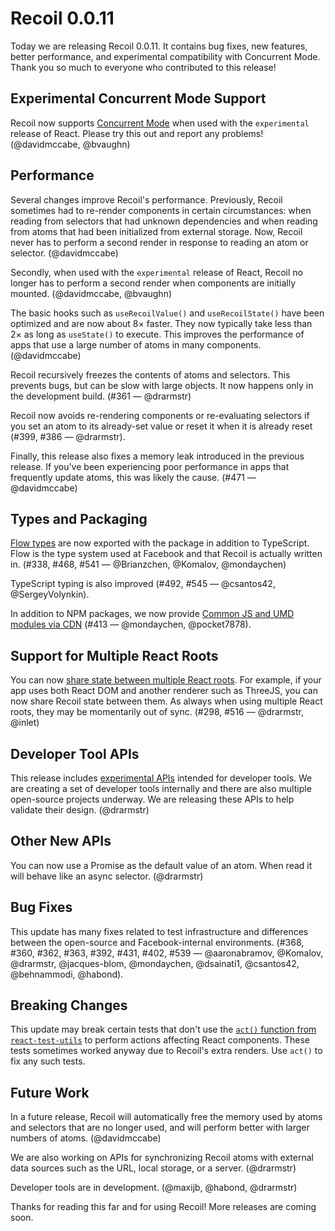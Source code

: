 # Recoil 0.0.11

Today we are releasing Recoil 0.0.11. It contains bug fixes, new features, better performance, and experimental compatibility with Concurrent Mode. Thank you so much to everyone who contributed to this release!

## Experimental Concurrent Mode Support

Recoil now supports [Concurrent Mode](https://reactjs.org/docs/concurrent-mode-intro.html) when used with the `experimental` release of React. Please try this out and report any problems! (@davidmccabe, @bvaughn)

## Performance

Several changes improve Recoil's performance. Previously, Recoil sometimes had to re-render components in certain circumstances: when reading from selectors that had unknown dependencies and when reading from atoms that had been initialized from external storage. Now, Recoil never has to perform a second render in response to reading an atom or selector. (@davidmccabe)

Secondly, when used with the `experimental` release of React, Recoil no longer has to perform a second render when components are initially mounted. (@davidmccabe, @bvaughn)

The basic hooks such as `useRecoilValue()` and `useRecoilState()` have been optimized and are now about 8&#215; faster. They now typically take less than 2&#215; as long as `useState()` to execute. This improves the performance of apps that use a large number of atoms in many components. (@davidmccabe)

Recoil recursively freezes the contents of atoms and selectors. This prevents bugs, but can be slow with large objects. It now happens only in the development build. (#361 &#8212; @drarmstr)

Recoil now avoids re-rendering components or re-evaluating selectors if you set an atom to its already-set value or reset it when it is already reset (#399, #386 &#8212; @drarmstr).

Finally, this release also fixes a memory leak introduced in the previous release. If you've been experiencing poor performance in apps that frequently update atoms, this was likely the cause. (#471 &#8212; @davidmccabe)

## Types and Packaging

[Flow types](https://flow.org/) are now exported with the package in addition to TypeScript. Flow is the type system used at Facebook and that Recoil is actually written in. (#338, #468, #541 &#8212; @Brianzchen, @Komalov, @mondaychen)

TypeScript typing is also improved (#492, #545 &#8212; @csantos42, @SergeyVolynkin).

In addition to NPM packages, we now provide [Common JS and UMD modules via CDN](/docs/introduction/installation#cdn) (#413 &#8212; @mondaychen, @pocket7878).

## Support for Multiple React Roots

You can now [share state between multiple React roots](/docs/api-reference/core/useRecoilBridgeAcrossReactRoots).  For example, if your app uses both React DOM and another renderer such as ThreeJS, you can now share Recoil state between them. As always when using multiple React roots, they may be momentarily out of sync. (#298, #516 &#8212; @drarmstr, @inlet)

## Developer Tool APIs

This release includes [experimental APIs](/docs/api-reference/core/Snapshot#developer-tools) intended for developer tools. We are creating a set of developer tools internally and there are also multiple open-source projects underway. We are releasing these APIs to help validate their design. (@drarmstr)

## Other New APIs

You can now use a Promise as the default value of an atom. When read it will behave like an async selector. (@drarmstr)

## Bug Fixes

This update has many fixes related to test infrastructure and differences between the open-source and Facebook-internal environments. (#368, #360, #362, #363, #392, #431, #402, #539 &#8212; @aaronabramov, @Komalov, @drarmstr, @jacques-blom, @mondaychen, @dsainati1, @csantos42, @behnammodi, @habond).

## Breaking Changes

This update may break certain tests that don't use the [`act()` function from `react-test-utils`](https://reactjs.org/docs/test-utils.html#act) to perform actions affecting React components. These tests sometimes worked anyway due to Recoil's extra renders. Use `act()` to fix any such tests.

## Future Work

In a future release, Recoil will automatically free the memory used by atoms and selectors that are no longer used, and will perform better with larger numbers of atoms. (@davidmccabe)

We are also working on APIs for synchronizing Recoil atoms with external data sources such as the URL, local storage, or a server. (@drarmstr)

Developer tools are in development. (@maxijb, @habond, @drarmstr)

Thanks for reading this far and for using Recoil! More releases are coming soon.
